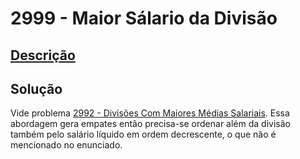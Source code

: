 # 2999 - Maior Sálario da Divisão

## [Descrição](https://www.beecrowd.com.br/judge/pt/problems/view/2999)

## Solução

Vide problema [2992 - Divisões Com Maiores Médias Salariais](../2992/README.md). Essa abordagem gera empates então precisa-se ordenar além da divisão também pelo salário líquido em ordem decrescente, o que não é mencionado no enunciado.